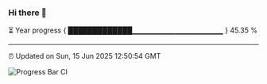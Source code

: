 ### Hi there 👋

⏳ Year progress { █████████████▁▁▁▁▁▁▁▁▁▁▁▁▁▁▁▁▁ } 45.35 %

---

⏰ Updated on Sun, 15 Jun 2025 12:50:54 GMT

![Progress Bar CI](https://github.com/DhruviPatel157/GitHub-Actions-Demo/workflows/Progress%20Bar%20CI/badge.svg)
